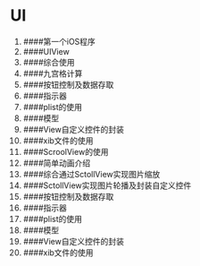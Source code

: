  
### 

# UI

1. ####第一个iOS程序
2. ####UIView
3. ####综合使用
4. ####九宫格计算
5. ####按钮控制及数据存取
6. ####指示器
7. ####plist的使用
8. ####模型
9. ####View自定义控件的封装
10. ####xib文件的使用
11. ####ScroolView的使用
12. ####简单动画介绍
13. ####综合通过SctollView实现图片缩放
14. ####SctollView实现图片轮播及封装自定义控件
15. ####按钮控制及数据存取
16. ####指示器
17. ####plist的使用
18. ####模型
19. ####View自定义控件的封装
20. ####xib文件的使用
